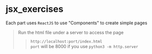 # jsx_exercises

Each part uses `ReactJS` to use "Components" to create simple pages

> Run the html file under a server to access the page
>> `http://localhost:port/index.html`  
>> `port` will be 8000 if you use `python3 -m http.server`
